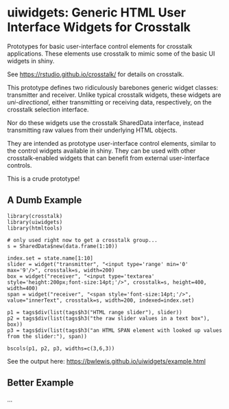 # uiwidgets: Generic HTML User Interface Widgets for Crosstalk

Prototypes for basic user-interface control elements for crosstalk
applications. These elements use crosstalk to mimic some of the basic UI
widgets in shiny.

See https://rstudio.github.io/crosstalk/ for details on crosstalk.

This prototype defines two ridiculously barebones generic widget classes:
transmitter and receiver. Unlike typical crosstalk widgets, these widgets are
_uni-directional_, either transmitting or receiving data, respectively, on the
crosstalk selection interface.

Nor do these widgets use the crosstalk SharedData interface, instead
transmitting raw values from their underlying HTML objects.

They are intended as prototype user-interface control elements, similar to the
control widgets available in shiny. They can be used with other
crosstalk-enabled widgets that can benefit from external user-interface
controls.

This is a crude prototype!

## A Dumb Example

```{r}
library(crosstalk)
library(uiwidgets)
library(htmltools)

# only used right now to get a crosstalk group...
s = SharedData$new(data.frame(1:10))

index.set = state.name[1:10]
slider = widget("transmitter", "<input type='range' min='0' max='9'/>", crosstalk=s, width=200)
box = widget("receiver", "<input type='textarea' style='height:200px;font-size:14pt;'/>", crosstalk=s, height=400, width=400)
span = widget("receiver", "<span style='font-size:14pt;'/>", value="innerText", crosstalk=s, width=200, indexed=index.set)

p1 = tags$div(list(tags$h3("HTML range slider"), slider))
p2 = tags$div(list(tags$h3("the raw slider values in a text box"), box))
p3 = tags$div(list(tags$h3("an HTML SPAN element with looked up values from the slider:"), span))

bscols(p1, p2, p3, widths=c(3,6,3))
```

See the output here:
https://bwlewis.github.io/uiwidgets/example.html

## Better Example

...
